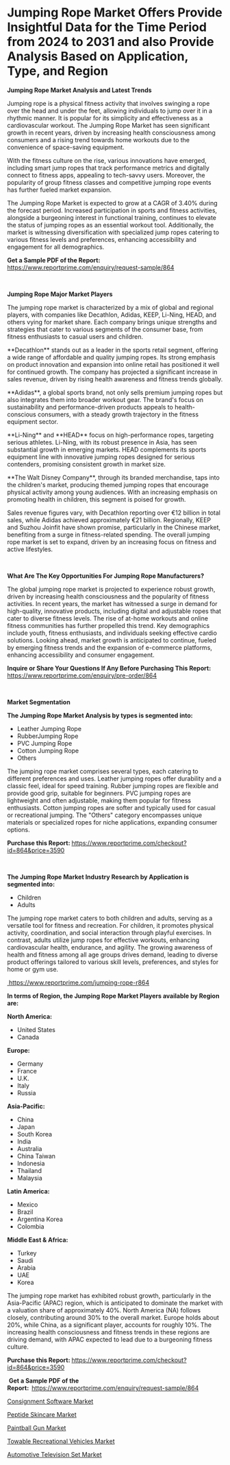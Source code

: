 <p><h1>Jumping Rope Market Offers Provide Insightful Data for the Time Period from 2024 to 2031 and also Provide Analysis Based on Application, Type, and Region</h1></p><p><strong>Jumping Rope Market Analysis and Latest Trends</strong></p>
<p><p>Jumping rope is a physical fitness activity that involves swinging a rope over the head and under the feet, allowing individuals to jump over it in a rhythmic manner. It is popular for its simplicity and effectiveness as a cardiovascular workout. The Jumping Rope Market has seen significant growth in recent years, driven by increasing health consciousness among consumers and a rising trend towards home workouts due to the convenience of space-saving equipment. </p><p>With the fitness culture on the rise, various innovations have emerged, including smart jump ropes that track performance metrics and digitally connect to fitness apps, appealing to tech-savvy users. Moreover, the popularity of group fitness classes and competitive jumping rope events has further fueled market expansion. </p><p>The Jumping Rope Market is expected to grow at a CAGR of 3.40% during the forecast period. Increased participation in sports and fitness activities, alongside a burgeoning interest in functional training, continues to elevate the status of jumping ropes as an essential workout tool. Additionally, the market is witnessing diversification with specialized jump ropes catering to various fitness levels and preferences, enhancing accessibility and engagement for all demographics.</p></p>
<p><strong>Get a Sample PDF of the Report:&nbsp;</strong> <a href="https://www.reportprime.com/enquiry/request-sample/864">https://www.reportprime.com/enquiry/request-sample/864</a></p>
<p>&nbsp;</p>
<p><strong>Jumping Rope Major Market Players</strong></p>
<p><p>The jumping rope market is characterized by a mix of global and regional players, with companies like Decathlon, Adidas, KEEP, Li-Ning, HEAD, and others vying for market share. Each company brings unique strengths and strategies that cater to various segments of the consumer base, from fitness enthusiasts to casual users and children.</p><p>**Decathlon** stands out as a leader in the sports retail segment, offering a wide range of affordable and quality jumping ropes. Its strong emphasis on product innovation and expansion into online retail has positioned it well for continued growth. The company has projected a significant increase in sales revenue, driven by rising health awareness and fitness trends globally.</p><p>**Adidas**, a global sports brand, not only sells premium jumping ropes but also integrates them into broader workout gear. The brand's focus on sustainability and performance-driven products appeals to health-conscious consumers, with a steady growth trajectory in the fitness equipment sector.</p><p>**Li-Ning** and **HEAD** focus on high-performance ropes, targeting serious athletes. Li-Ning, with its robust presence in Asia, has seen substantial growth in emerging markets. HEAD complements its sports equipment line with innovative jumping ropes designed for serious contenders, promising consistent growth in market size.</p><p>**The Walt Disney Company**, through its branded merchandise, taps into the children's market, producing themed jumping ropes that encourage physical activity among young audiences. With an increasing emphasis on promoting health in children, this segment is poised for growth.</p><p>Sales revenue figures vary, with Decathlon reporting over €12 billion in total sales, while Adidas achieved approximately €21 billion. Regionally, KEEP and Suzhou Joinfit have shown promise, particularly in the Chinese market, benefiting from a surge in fitness-related spending. The overall jumping rope market is set to expand, driven by an increasing focus on fitness and active lifestyles.</p></p>
<p>&nbsp;</p>
<p><strong>What Are The Key Opportunities For Jumping Rope Manufacturers?</strong></p>
<p><p>The global jumping rope market is projected to experience robust growth, driven by increasing health consciousness and the popularity of fitness activities. In recent years, the market has witnessed a surge in demand for high-quality, innovative products, including digital and adjustable ropes that cater to diverse fitness levels. The rise of at-home workouts and online fitness communities has further propelled this trend. Key demographics include youth, fitness enthusiasts, and individuals seeking effective cardio solutions. Looking ahead, market growth is anticipated to continue, fueled by emerging fitness trends and the expansion of e-commerce platforms, enhancing accessibility and consumer engagement.</p></p>
<p><strong>Inquire or Share Your Questions If Any Before Purchasing This Report:</strong> <a href="https://www.reportprime.com/enquiry/pre-order/864">https://www.reportprime.com/enquiry/pre-order/864</a></p>
<p>&nbsp;</p>
<p><strong>Market Segmentation</strong></p>
<p><strong>The Jumping Rope Market Analysis by types is segmented into:</strong></p>
<p><ul><li>Leather Jumping Rope</li><li>RubberJumping Rope</li><li>PVC Jumping Rope</li><li>Cotton Jumping Rope</li><li>Others</li></ul></p>
<p><p>The jumping rope market comprises several types, each catering to different preferences and uses. Leather jumping ropes offer durability and a classic feel, ideal for speed training. Rubber jumping ropes are flexible and provide good grip, suitable for beginners. PVC jumping ropes are lightweight and often adjustable, making them popular for fitness enthusiasts. Cotton jumping ropes are softer and typically used for casual or recreational jumping. The "Others" category encompasses unique materials or specialized ropes for niche applications, expanding consumer options.</p></p>
<p><strong>Purchase this Report:&nbsp;</strong><a href="https://www.reportprime.com/checkout?id=864&price=3590">https://www.reportprime.com/checkout?id=864&price=3590</a></p>
<p>&nbsp;</p>
<p><strong>The Jumping Rope Market Industry Research by Application is segmented into:</strong></p>
<p><ul><li>Children</li><li>Adults</li></ul></p>
<p><p>The jumping rope market caters to both children and adults, serving as a versatile tool for fitness and recreation. For children, it promotes physical activity, coordination, and social interaction through playful exercises. In contrast, adults utilize jump ropes for effective workouts, enhancing cardiovascular health, endurance, and agility. The growing awareness of health and fitness among all age groups drives demand, leading to diverse product offerings tailored to various skill levels, preferences, and styles for home or gym use.</p></p>
<p><a href="https://www.reportprime.com/jumping-rope-r864">&nbsp;https://www.reportprime.com/jumping-rope-r864</a></p>
<p><strong>In terms of Region, the Jumping Rope Market Players available by Region are:</strong></p>
<p>
    <p> <strong> North America: </strong>
        <ul>
            <li>United States</li>
            <li>Canada</li>
        </ul>
        </p> 
    <p> <strong> Europe: </strong>
        <ul>
            <li>Germany</li>
            <li>France</li>
            <li>U.K.</li>
            <li>Italy</li>
            <li>Russia</li>
        </ul>
        </p> 
    <p> <strong> Asia-Pacific: </strong>
        <ul>
            <li>China</li>
            <li>Japan</li>
            <li>South Korea</li>
            <li>India</li>
            <li>Australia</li>
            <li>China Taiwan</li>
            <li>Indonesia</li>
            <li>Thailand</li>
            <li>Malaysia</li>
        </ul>
        </p> 
    <p> <strong> Latin America: </strong>
        <ul>
            <li>Mexico</li>
            <li>Brazil</li>
            <li>Argentina Korea</li>
            <li>Colombia</li>
        </ul>
        </p> 
    <p> <strong> Middle East & Africa: </strong>
        <ul>
            <li>Turkey</li>
            <li>Saudi</li>
            <li>Arabia</li>
            <li>UAE</li>
            <li>Korea</li>
        </ul>
    </p>
    </p>
<p><p>The jumping rope market has exhibited robust growth, particularly in the Asia-Pacific (APAC) region, which is anticipated to dominate the market with a valuation share of approximately 40%. North America (NA) follows closely, contributing around 30% to the overall market. Europe holds about 20%, while China, as a significant player, accounts for roughly 10%. The increasing health consciousness and fitness trends in these regions are driving demand, with APAC expected to lead due to a burgeoning fitness culture.</p></p>
<p><strong>Purchase this Report: </strong><a href="https://www.reportprime.com/checkout?id=864&price=3590">https://www.reportprime.com/checkout?id=864&price=3590</a></p>
<p>&nbsp;<strong>Get a Sample PDF of the Report:&nbsp;&nbsp;</strong><a href="https://www.reportprime.com/enquiry/request-sample/864">https://www.reportprime.com/enquiry/request-sample/864</a></p>
<p><strong></strong></p>
<p><p><a href="https://medium.com/@brennakessler/strategic-insights-into-global-consignment-software-market-trends-2024-2031-covered-in-113-pages-e8cf549c37c9">Consignment Software Market</a></p><p><a href="https://github.com/Krish2023na/Market-Research-Report-List-6/blob/main/peptide-skincare-market.md">Peptide Skincare Market</a></p><p><a href="https://github.com/RickHolmes3/Market-Research-Report-List-6/blob/main/paintball-gun-market.md">Paintball Gun Market</a></p><p><a href="https://www.linkedin.com/pulse/towable-recreational-vehicles-market-size-share-trends-agtff?trackingId=eCEiKwrpR8yM9nkv9R58KQ%3D%3D">Towable Recreational Vehicles Market</a></p><p><a href="https://issuu.com/reportprime-2/docs/automotive-television-set-market-si_c19c6b623987a5">Automotive Television Set Market</a></p></p>
